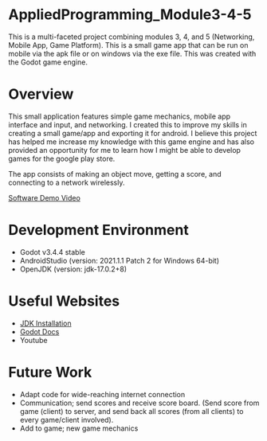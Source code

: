 # AppliedProgramming_Module3-4-5


This is a multi-faceted project combining modules 3, 4, and 5 (Networking, Mobile App, Game Platform). This is a small game app that can be run on mobile via the apk file or on windows via the exe file. This was created with the Godot game engine.

# Overview

This small application features simple game mechanics, mobile app interface and input, and networking. I created this to improve my skills in creating a small game/app and exporting it for android. I believe this project has helped me increase my knowledge with this game engine and has also provided an opportunity for me to learn how I might be able to develop games for the google play store.

The app consists of making an object move, getting a score, and connecting to a network wirelessly.

[Software Demo Video](http://youtube.link.goes.here)

# Development Environment

* Godot v3.4.4 stable
* AndroidStudio (version: 2021.1.1 Patch 2 for Windows 64-bit)
* OpenJDK (version: jdk-17.0.2+8)

# Useful Websites

* [JDK Installation](https://adoptium.net/?variant=openjdk8)
* [Godot Docs](https://docs.godotengine.org/en/stable/index.html)
* Youtube

# Future Work

* Adapt code for wide-reaching internet connection
* Communication; send scores and receive score board. (Send score from game (client) to server, and send back all scores (from all clients) to every game/client involved).
* Add to game; new game mechanics
